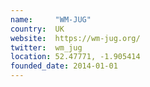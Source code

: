 ```yaml
---
name:     "WM-JUG"
country:  UK
website:  https://wm-jug.org/
twitter:  wm_jug
location: 52.47771, -1.905414
founded_date: 2014-01-01
---
```

